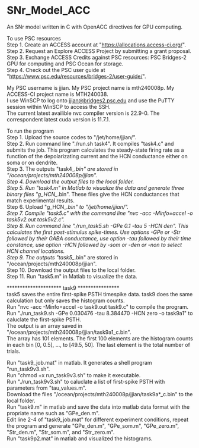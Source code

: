 # SNr_Model_ACC  
An SNr model written in C with OpenACC directives for GPU computing.  

To use PSC resources  
Step 1. Create an ACCESS account at "https://allocations.access-ci.org/".  
Step 2. Request an Explore ACCESS Project by submitting a grant proposal.  
Step 3. Exchange ACCESS Credits against PSC resources: PSC Bridges-2 GPU for computing and PSC Ocean for storage.  
Step 4. Check out the PSC user guide at "https://www.psc.edu/resources/bridges-2/user-guide/".  

My PSC username is jjian. My PSC project name is mth240008p. My ACCESS-CI project name is MTH240038.  
I use WinSCP to log onto jjian@bridges2.psc.edu and use the PuTTY session within WinSCP to access the SSH.  
The current latest availible nvc compiler version is 22.9-0. The correspondent latest cuda version is 11.7.1.  

To run the program  
Step 1. Upload the source codes to "/jet/home/jjian/".  
Step 2. Run command line "./run.sh task4". It compiles "task4.c" and submits the job. This program calculates the steady-state firing rate as a function of the depolarizating current and the HCN conductance either on soma or on dendrite.   
Step 3. The outputs "task4_*.bin" are stored in "/ocean/projects/mth240008p/jjian".  
Step 4. Download the output files to the local folder.  
Step 5. Run "task4.m" in Matlab to visualize the data and generate three binary files "g_HCN_*.bin". These files give the HCN conductances that match experimental results.   
Step 6. Upload "g_HCN_*.bin" to "/jet/home/jjian/".  
Step 7. Compile "task5.c" with the command line "nvc -acc -Minfo=accel -o task5v2.out task5v2.c".  
Step 8. Run command line "./run_task5.sh -GPe 0.1 -tau 5 -HCN den". This calculates the first post-stimulus spike-times. Use options -GPe or -Str followed by their GABA conductance, use option -tau followed by their time constance, use option -HCN followed by -som or -den or -non to select HCN channel locations.  
Step 9. The outputs "task5_*.bin" are stored in "/ocean/projects/mth240008p/jjian".  
Step 10. Download the output files to the local folder.  
Step 11. Run "task5.m" in Matlab to visualize the data.  

********************* task9 ****************  
task5 saves the entire first-spike PSTH timespike data. task9 does the same calculation but only saves the histogram counts.   
Run "nvc -acc -Minfo=accel -o task9.out task9.c" to compile the program.  
Run "./run_task9.sh -GPe 0.030476 -tau 8.384470 -HCN zero -o task9a1" to caluclate the first-spike PSTH.   
The output is an array saved in "/ocean/projects/mth240008p/jjian/task9a1_c.bin".  
The array has 101 elements. The first 100 elements are the histogram counts in each bin [0, 0.5], ..., to [49.5, 50]. The last element is the total number of trials. 
  

Run "task9_job.mat" in matlab. It generates a shell program "run_task9v3.sh".  
Run "chmod +x run_task9v3.sh" to make it executable.  
Run "./run_task9v3.sh" to caluclate a list of first-spike PSTH with parameters from "tau_values.m".   
Download the files "/ocean/projects/mth240008p/jjian/task9a*_c.bin" to the local folder.   
Run "task9.m" in matlab and save the data into matlab data format with the propriate name such as "GPe_den.m".     
Edit line 2-4 of "task9_job.mat" for different experiment conditions, repeat the program and generate "GPe_den.m",  "GPe_som.m",  "GPe_zero.m", "Str_den.m",  "Str_som.m", and "Str_zero.m".  
Run "task9p2.mat" in matlab and visualized the histograms.


